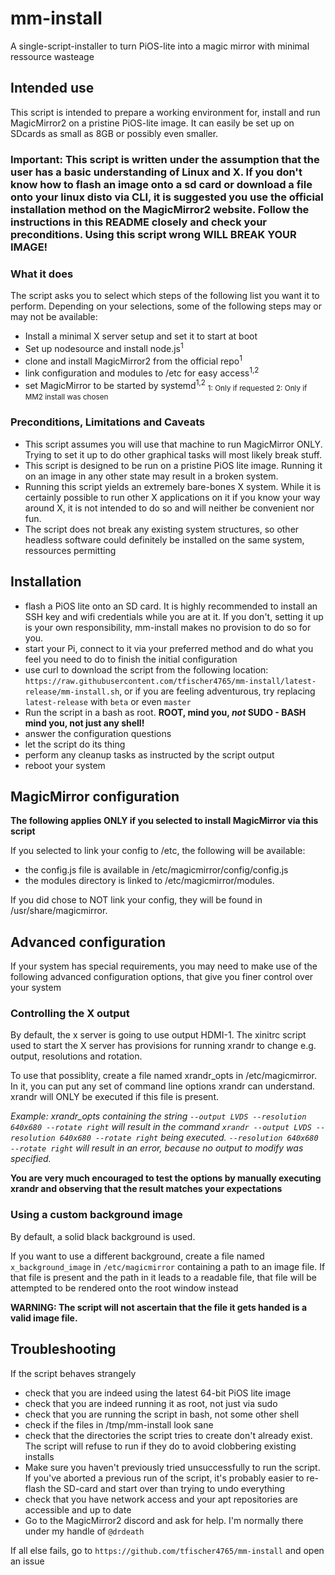 # mm-install 
A single-script-installer to turn PiOS-lite into a magic mirror with minimal ressource wasteage


## Intended use
This script is intended to prepare a working environment for, install and run MagicMirror2 on a pristine PiOS-lite image. It can easily be set up on SDcards as small as 8GB or possibly even smaller.

### **Important: This script is written under the assumption that the user has a basic understanding of Linux and X. If you don't know how to flash an image onto a sd card or download a file onto your linux disto via CLI, it is suggested you use the official installation method on the MagicMirror2 website. Follow the instructions in this README closely and check your preconditions. Using this script wrong WILL BREAK YOUR IMAGE!**

### What it does
The script asks you to select which steps of the following list you want it to perform. Depending on your selections, some of the following steps may or may not be available:
 - Install a minimal X server setup and set it to start at boot
 - Set up nodesource and install node.js<sup>1</sup>
 - clone and install MagicMirror2 from the official repo<sup>1</sup>
 - link configuration and modules to /etc for easy access<sup>1,2</sup>
 - set MagicMirror to be started by systemd<sup>1,2</sup>
 <sub>1: Only if requested 2: Only if MM2 install was chosen</sub>

### Preconditions, Limitations and Caveats
- This script assumes you will use that machine to run MagicMirror ONLY. Trying to set it up to do other graphical tasks will most likely break stuff.
- This script is designed to be run on a pristine PiOS lite image. Running it on an image in any other state may result in a broken system.
- Running this script yields an extremely bare-bones X system. While it is certainly possible to run other X applications on it if you know your way around X, it is not intended to do so and will neither be convenient nor fun.
- The script does not break any existing system structures, so other headless software could definitely be installed on the same system, ressources permitting


## Installation
- flash a PiOS lite onto an SD card. It is highly recommended to install an SSH key and wifi credentials while you are at it. If you don't, setting it up is your own responsibility, mm-install makes no provision to do so for you.
- start your Pi, connect to it via your preferred method and do what you feel you need to do to finish the initial configuration
- use curl to download the script from the following location: `https://raw.githubusercontent.com/tfischer4765/mm-install/latest-release/mm-install.sh`, or if you are feeling adventurous, try replacing `latest-release` with `beta` or even `master`
- Run the script in a bash as root. **ROOT, mind you, *not* SUDO - BASH mind you, not just any shell!**
- answer the configuration questions
- let the script do its thing
- perform any cleanup tasks as instructed by the script output
- reboot your system

## MagicMirror configuration
**The following applies ONLY if you selected to install MagicMirror via this script**

If you selected to link your config to /etc, the following will be available:
- the config.js file is available in /etc/magicmirror/config/config.js
- the modules directory is linked to /etc/magicmirror/modules.

If you did chose to NOT link your config, they will be found in /usr/share/magicmirror.

## Advanced configuration

If your system has special requirements, you may need to make use of the following advanced configuration options, that give you finer control over your system

### Controlling the X output
By default, the x server is going to use output HDMI-1. The xinitrc script used to start the X server has provisions for running xrandr to change e.g. output, resolutions and rotation.

To use that possiblity, create a file named xrandr_opts in /etc/magicmirror. In it, you can put any set of command line options xrandr can understand. xrandr will ONLY be executed if this file is present.

*Example: xrandr_opts containing the string `--output LVDS --resolution 640x680 --rotate right` will result in the command `xrandr --output LVDS --resolution 640x680 --rotate right` being executed. `--resolution 640x680 --rotate right` will result in an error, because no output to modify was specified.*

**You are very much encouraged to test the options by manually executing xrandr and observing that the result matches your expectations**

### Using a custom background image
By default, a solid black background is used. 

If you want to use a different background, create a file named `x_background_image` in `/etc/magicmirror` containing a path to an image file. If that file is present and the path in it leads to a readable file, that file will be attempted to be rendered onto the root window instead

**WARNING: The script will not ascertain that the file it gets handed is a valid image file.**

## Troubleshooting

If the script behaves strangely
- check that you are indeed using the latest 64-bit PiOS lite image
- check that you are indeed running it as root, not just via sudo
- check that you are running the script in bash, not some other shell
- check if the files in /tmp/mm-install look sane
- check that the directories the script tries to create don't already exist. The script will refuse to run if they do to avoid clobbering existing installs
- Make sure you haven't previously tried unsuccessfully to run the script. If you've aborted a previous run of the script, it's probably easier to re-flash the SD-card and start over than trying to undo everything
- check that you have network access and your apt repositories are accessible and up to date
- Go to the MagicMirror2 discord and ask for help. I'm normally there under my handle of `@drdeath`

If all else fails, go to `https://github.com/tfischer4765/mm-install` and open an issue

